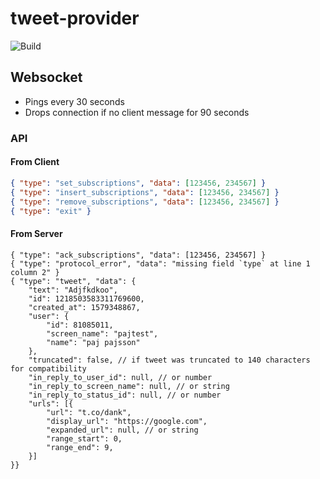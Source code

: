 # tweet-provider

![Build](https://github.com/pajbot/tweet-provider/workflows/Build/badge.svg)

## Websocket

- Pings every 30 seconds
- Drops connection if no client message for 90 seconds

### API

#### From Client

```json
{ "type": "set_subscriptions", "data": [123456, 234567] }
{ "type": "insert_subscriptions", "data": [123456, 234567] }
{ "type": "remove_subscriptions", "data": [123456, 234567] }
{ "type": "exit" }
```

#### From Server

```json5
{ "type": "ack_subscriptions", "data": [123456, 234567] }
{ "type": "protocol_error", "data": "missing field `type` at line 1 column 2" }
{ "type": "tweet", "data": {
    "text": "Adjfkdkoo",
    "id": 1218503583311769600,
    "created_at": 1579348867,
    "user": {
        "id": 81085011,
        "screen_name": "pajtest",
        "name": "paj pajsson"
    },
    "truncated": false, // if tweet was truncated to 140 characters for compatibility
    "in_reply_to_user_id": null, // or number
    "in_reply_to_screen_name": null, // or string
    "in_reply_to_status_id": null, // or number
    "urls": [{
        "url": "t.co/dank",
        "display_url": "https://google.com",
        "expanded_url": null, // or string
        "range_start": 0,
        "range_end": 9,
    }]
}}
```
